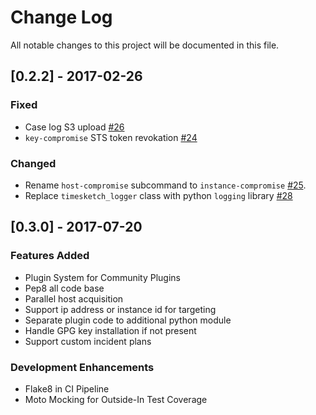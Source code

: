 # Change Log
All notable changes to this project will be documented in this file.

## [0.2.2] - 2017-02-26
### Fixed
- Case log S3 upload [#26](https://github.com/ThreatResponse/aws_ir/issues/26)
- `key-compromise` STS token revokation [#24](https://github.com/ThreatResponse/aws_ir/issues/24)

### Changed

- Rename `host-compromise` subcommand to `instance-compromise` [#25](https://github.com/ThreatResponse/aws_ir/issues/25).
- Replace `timesketch_logger` class with python `logging` library [#28](https://github.com/ThreatResponse/aws_ir/issues/28)

## [0.3.0] - 2017-07-20
### Features Added

* Plugin System for Community Plugins
* Pep8 all code base
* Parallel host acquisition
* Support ip address or instance id for targeting
* Separate plugin code to additional python module
* Handle GPG key installation if not present
* Support custom incident plans

### Development Enhancements

* Flake8 in CI Pipeline
* Moto Mocking for Outside-In Test Coverage



